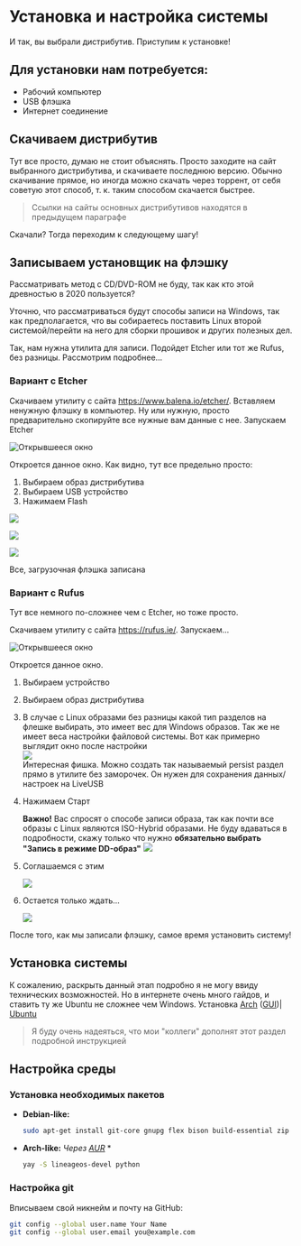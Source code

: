 # Установка и настройка системы

И так, вы выбрали дистрибутив. Приступим к установке!  

## Для установки нам потребуется:

* Рабочий компьютер
* USB флэшка
* Интернет соединение  

## Скачиваем дистрибутив

Тут все просто, думаю не стоит объяснять. Просто заходите на сайт выбранного дистрибутива, и скачиваете последнюю версию. Обычно скачивание прямое, но иногда можно скачать через торрент, от себя советую этот способ, т. к. таким способом скачается быстрее. 

> Ссылки на сайты основных дистрибутивов находятся в предыдущем параграфе

Скачали? Тогда переходим к следующему шагу!  

## Записываем установщик на флэшку

Рассматривать метод с CD/DVD-ROM не буду, так как кто этой древностью в 2020 пользуется?

Уточню, что рассматриваться будут способы записи на Windows, так как предполагается, что вы собираетесь поставить Linux второй системой/перейти на него для сборки прошивок и других полезных дел.

Так, нам нужна утилита для записи. Подойдет Etcher или тот же Rufus, без разницы. Рассмотрим подробнее...

### Вариант с Etcher

Скачиваем утилиту с сайта https://www.balena.io/etcher/. Вставляем ненужную флэшку в компьютер. Ну или нужную, просто предварительно скопируйте все нужные вам данные с нее. Запускаем Etcher

![Открывшееся окно](https://github.com/Roker2/BookAboutBuilding/blob/%D0%93%D0%BB%D0%B0%D0%B2%D0%B0-1/%D0%93%D0%BB%D0%B0%D0%B2%D0%B0%201%20%D0%9D%D0%B0%D1%87%D0%B0%D0%BB%D0%BE%20%D0%BD%D0%B0%D1%87%D0%B0%D0%BB/images/1.PNG) 

Откроется данное окно. Как видно, тут все предельно просто:

1. Выбираем образ дистрибутива
2. Выбираем USB устройство
3. Нажимаем Flash

![](https://github.com/Roker2/BookAboutBuilding/blob/%D0%93%D0%BB%D0%B0%D0%B2%D0%B0-1/%D0%93%D0%BB%D0%B0%D0%B2%D0%B0%201%20%D0%9D%D0%B0%D1%87%D0%B0%D0%BB%D0%BE%20%D0%BD%D0%B0%D1%87%D0%B0%D0%BB/images/2.PNG)

![](https://github.com/Roker2/BookAboutBuilding/blob/%D0%93%D0%BB%D0%B0%D0%B2%D0%B0-1/%D0%93%D0%BB%D0%B0%D0%B2%D0%B0%201%20%D0%9D%D0%B0%D1%87%D0%B0%D0%BB%D0%BE%20%D0%BD%D0%B0%D1%87%D0%B0%D0%BB/images/3.PNG)

![](https://github.com/Roker2/BookAboutBuilding/blob/%D0%93%D0%BB%D0%B0%D0%B2%D0%B0-1/%D0%93%D0%BB%D0%B0%D0%B2%D0%B0%201%20%D0%9D%D0%B0%D1%87%D0%B0%D0%BB%D0%BE%20%D0%BD%D0%B0%D1%87%D0%B0%D0%BB/images/4.PNG)

Все, загрузочная флэшка записана

### Вариант с Rufus

Тут все немного по-сложнее чем с Etcher, но тоже просто.

Скачиваем утилиту с сайта https://rufus.ie/. Запускаем...

![Открывшееся окно](https://github.com/Roker2/BookAboutBuilding/blob/%D0%93%D0%BB%D0%B0%D0%B2%D0%B0-1/%D0%93%D0%BB%D0%B0%D0%B2%D0%B0%201%20%D0%9D%D0%B0%D1%87%D0%B0%D0%BB%D0%BE%20%D0%BD%D0%B0%D1%87%D0%B0%D0%BB/images/5.PNG)

Откроется данное окно.

1. Выбираем устройство

2. Выбираем образ дистрибутива

3. В случае с Linux образами без разницы какой тип разделов на флешке выбирать, это имеет вес для Windows образов. Так же не имеет веса настройки файловой системы.
    Вот как примерно выглядит окно после настройки  
    ![](https://github.com/Roker2/BookAboutBuilding/blob/%D0%93%D0%BB%D0%B0%D0%B2%D0%B0-1/%D0%93%D0%BB%D0%B0%D0%B2%D0%B0%201%20%D0%9D%D0%B0%D1%87%D0%B0%D0%BB%D0%BE%20%D0%BD%D0%B0%D1%87%D0%B0%D0%BB/images/6.PNG)  
    Интересная фишка. Можно создать так называемый persist раздел прямо в утилите без заморочек. Он нужен для сохранения данных/настроек на LiveUSB

4. Нажимаем Старт

   **Важно!** Вас спросят о способе записи образа, так как почти все образы с Linux являются ISO-Hybrid образами. Не буду вдаваться в подробности, скажу только что нужно **обязательно выбрать "Запись в режиме DD-образ"**
   ![](https://github.com/Roker2/BookAboutBuilding/blob/%D0%93%D0%BB%D0%B0%D0%B2%D0%B0-1/%D0%93%D0%BB%D0%B0%D0%B2%D0%B0%201%20%D0%9D%D0%B0%D1%87%D0%B0%D0%BB%D0%BE%20%D0%BD%D0%B0%D1%87%D0%B0%D0%BB/images/7.PNG)
   
5. Соглашаемся с этим

   ![](https://github.com/Roker2/BookAboutBuilding/blob/%D0%93%D0%BB%D0%B0%D0%B2%D0%B0-1/%D0%93%D0%BB%D0%B0%D0%B2%D0%B0%201%20%D0%9D%D0%B0%D1%87%D0%B0%D0%BB%D0%BE%20%D0%BD%D0%B0%D1%87%D0%B0%D0%BB/images/8.PNG)

6. Остается только ждать...

   ![](https://github.com/Roker2/BookAboutBuilding/blob/%D0%93%D0%BB%D0%B0%D0%B2%D0%B0-1/%D0%93%D0%BB%D0%B0%D0%B2%D0%B0%201%20%D0%9D%D0%B0%D1%87%D0%B0%D0%BB%D0%BE%20%D0%BD%D0%B0%D1%87%D0%B0%D0%BB/images/9.PNG)
   

После того, как мы записали флэшку, самое время установить систему!  

## Установка системы

К сожалению, раскрыть данный этап подробно я не могу ввиду технических возможностей. Но в интернете очень много гайдов, и ставить ту же Ubuntu не сложнее чем Windows. Установка [Arch](https://wiki.archlinux.org/title/Installation_guide) ([GUI](https://archlinuxgui.in/tutorials.html))| [Ubuntu](https://help.ubuntu.ru/wiki/ubuntu_install)

> Я буду очень надеяться, что мои "коллеги" дополнят этот раздел подробной инструкцией  

## Настройка среды

### Установка необходимых пакетов

- **Debian-like:**
	```bash
	sudo apt-get install git-core gnupg flex bison build-essential zip curl zlib1g-dev gcc-multilib g++-multilib libc6-dev-i386 libncurses5 lib32ncurses5-dev x11proto-core-dev libx11-dev lib32z1-dev libgl1-mesa-dev libxml2-utils xsltproc unzip fontconfig repo python
	```
	
- **Arch-like:**
 *Через [AUR](https://github.com/Jguer/yay#installation)* *
   ```bash
   yay -S lineageos-devel python
   ```

### Настройка git
Вписываем свой никнейм и почту на GitHub:

```bash
git config --global user.name Your Name
git config --global user.email you@example.com
```
